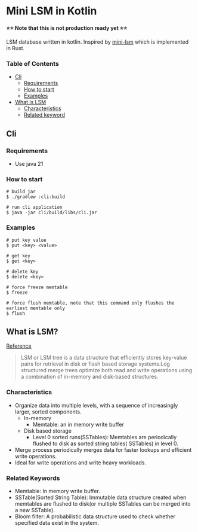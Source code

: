 # Mini LSM in Kotlin
<b>⭐️⭐️ Note that this is not production ready yet ⭐️⭐</b>

LSM database written in kotlin. 
Inspired by [mini-lsm](https://github.com/skyzh/mini-lsm) which is implemented in Rust.


### Table of Contents

- [Cli](#cli)
    - [Requirements](#requirements)
    - [How to start](#how-to-start)
    - [Examples](#examples)
- [What is LSM](#what-is-lsm)
    - [Characteristics](#characteristics)
    - [Related keyword](#related-keywords)

## Cli

### Requirements

- Use java 21

### How to start

```shell
# build jar 
$ ./gradlew :cli:build

# run cli application 
$ java -jar cli/build/libs/cli.jar
```

### Examples

```shell
# put key value  
$ put <key> <value>  

# get key  
$ get <key>

# delete key 
$ delete <key> 

# force freeze memtable  
$ freeze 

# force flush memtable, note that this command only flushes the earliest memtable only 
$ flush  
```

## What is LSM?

[Reference](https://www.scylladb.com/glossary/log-structured-merge-tree/)
> LSM or LSM tree is a data structure that efficiently stores key-value pairs for retrieval in disk or flash
> based storage systems.Log structured merge trees optimize both read and write operations using a combination of
> in-memory and disk-based structures.

### Characteristics

- Organize data into multiple levels, with a sequence of increasingly larger, sorted components.
    - In-memory
        - Memtable: an in memory write buffer
    - Disk based storage
        - Level 0 sorted runs(SSTables): Memtables are periodically flushed to disk as sorted string tables(
          SSTables) in level 0.
- Merge process periodically merges data for faster lookups and efficient write operations.
- Ideal for write operations and write heavy workloads.

### Related Keywords

- Memtable: In memory write buffer.
- SSTable(Sorted String Table): Immutable data structure created when memtables are flushed to disk(or multiple
  SSTables can be merged into a new SSTable).
- Bloom filter: A probabilistic data structure used to check whether specified data exist in the system. 
